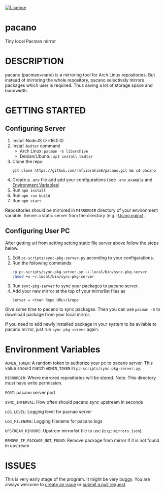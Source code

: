 [![License][License-shield]][License-url]

# pacano
Tiny local Pacman mirror

# DESCRIPTION
pacano (pacman+nano) is a mirroring tool for Arch Linux repositories. But instead of mirroring the whole repository, pacano selectively mirrors packages which user is required. Thus saving a lot of storage space and bandwidth.

# GETTING STARTED
## Configuring Server
1. Install NodeJS (>=16.0.0)
2. Install `bsdtar` command
    - Arch Linux: `pacman -S libarchive`
    - Debian/Ubuntu: `apt install bsdtar`
3. Clone the repo
    ```
    git clone https://github.com/rafiibrahim8/pacano.git && cd pacano
    ```
4. Create a `.env` file add add your configurations (see `.env.example` and [Environment Variables](#environment-variables))
5. Run `npm install`
6. Run `npm run build`
7. Run `npm start`

Repositories should be mirrored in `MIRRORDIR` directory of your environment variable. Server a static server from the directory (e.g.: [Using nginx](https://docs.nginx.com/nginx/admin-guide/web-server/serving-static-content/)).

## Configuring User PC

After getting url from setting setting static file server above follow the steps below.

1. Edit `pc-scripts/sync-pkg-server.py` according to your configarations.
2. Run the following commands
    ```bash
    cp pc-scripts/sync-pkg-server.py ~/.local/bin/sync-pkg-server
    chmod +x ~/.local/bin/sync-pkg-server
    ```
3. Run `sync-pkg-server` to sync your packages to pacano server.
4. Add your new mirror at the top of your mirrorlist files as
    ```
    Server = <Your Repo URL>/$repo
    ```

Give some time to pacano to sync packages. Then you can use `pacman -S` to download package from your local mirror. 

If you need to add newly installed package in your system to be avilable to pacano mirror, just run `sync-pkg-server` again.

# Environment Variables
`ADMIN_TOKEN`: A random token to authorize your pc to pacano server. This value should match `ADMIN_TOKEN` in `pc-scripts/sync-pkg-server.py`.

`MIRRORDIR`: Where mirrored repositories will be stored. Note: This directory must have write permission.

`PORT`: pacano server port

`SYNC_INTERVAL`: How often should pacano sync upstream in seconds

`LOG_LEVEL`: Logging level for pacnao server

`LOG_FILENAME`: Logging filename for pacano logs

`UPSTREAM_MIRRORS`: Upstrem mirrorlist file to use (e.g.: `mirrors.json`)

`REMOVE_IF_PACKAGE_NOT_FOUND`: Remove package from mirror if it is not found in upstream

# ISSUES
This is very early stage of the program. It might be very buggy. You are always welcome to [create an issue](https://github.com/rafiibrahim8/pacano/issues) or [submit a pull request](https://github.com/rafiibrahim8/pacano/pulls).

[License-shield]: https://img.shields.io/github/license/rafiibrahim8/pacano
[License-url]: https://github.com/rafiibrahim8/pacano/blob/main/LICENSE
